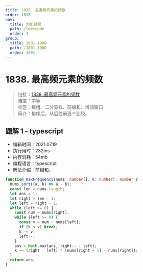 ```yaml
---
title: 1838. 最高频元素的频数
order: 1838
nav:
  title: 力扣题解
  path: /leetcode
  order: 4
group:
  title: 1801-1900
  path: /1801-1900
  order: 1801
---
```


# 1838. 最高频元素的频数

> 链接：[1838. 最高频元素的频数](https://leetcode-cn.com/problems/frequency-of-the-most-frequent-element/)  
> 难度：中等  
> 标签：数组、二分查找、前缀和、滑动窗口  
> 简介：排序后，从后往前逐个比较。

## 题解 1 - typescript

- 编辑时间：2021.07.19
- 执行用时：232ms
- 内存消耗：54mb
- 编程语言：typescript
- 解法介绍：前缀和。

```typescript
function maxFrequency(nums: number[], k: number): number {
  nums.sort((a, b) => a - b);
  const len = nums.length;
  let ans = 1;
  let right = len - 1;
  let left = right - 1;
  while (left >= 0) {
    const num = nums[right];
    while (left >= 0) {
      const v = num - nums[left];
      if (k < v) break;
      k -= v;
      left--;
    }
    ans = Math.max(ans, right-- - left);
    k += (right - left) * (nums[right + 1] - nums[right]);
  }
  return ans;
}
```
